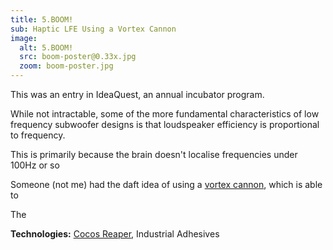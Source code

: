 ```yaml
---
title: 5.BOOM!
sub: Haptic LFE Using a Vortex Cannon
image:
  alt: 5.BOOM!
  src: boom-poster@0.33x.jpg
  zoom: boom-poster.jpg
---
```

This was an entry in IdeaQuest, an annual incubator program.

While not intractable, some of the more fundamental characteristics of low frequency subwoofer designs is that loudspeaker efficiency is proportional to frequency.

This is primarily because the brain doesn't localise frequencies under 100Hz or so

Someone (not me) had the daft idea of using a [vortex cannon][canon], which is able to

The 

**Technologies:** [Cocos Reaper][reaper], Industrial Adhesives

[canon]:https://en.wikipedia.org/wiki/Air_vortex_cannon
[reaper]:http://reaper.fm
